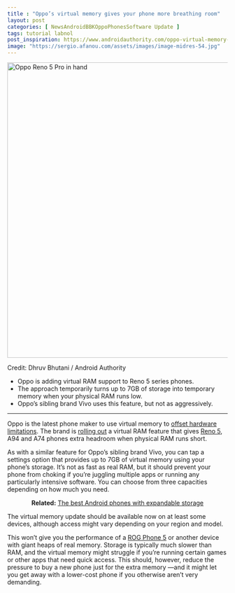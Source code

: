 ```yaml
---
title : "Oppo’s virtual memory gives your phone more breathing room"
layout: post
categories: [ NewsAndroidBBKOppoPhonesSoftware Update ]
tags: tutorial labnol
post_inspiration: https://www.androidauthority.com/oppo-virtual-memory-ram-reno-5-1636837
image: "https://sergio.afanou.com/assets/images/image-midres-54.jpg"
---
```


<p><html><body><img class="size-large wp-image-1193788 noname aa-img" title="Oppo Reno 5 Pro in hand" src="https://cdn57.androidauthority.net/wp-content/uploads/2021/01/Oppo-Reno-5-Pro-in-hand-1200x675.jpg" alt="Oppo Reno 5 Pro in hand" width="1200" height="675" data-attachment-id="1193788" srcset="https://cdn57.androidauthority.net/wp-content/uploads/2021/01/Oppo-Reno-5-Pro-in-hand-1200x675.jpg 1200w, https://cdn57.androidauthority.net/wp-content/uploads/2021/01/Oppo-Reno-5-Pro-in-hand-300x170.jpg 300w, https://cdn57.androidauthority.net/wp-content/uploads/2021/01/Oppo-Reno-5-Pro-in-hand-768x432.jpg 768w, https://cdn57.androidauthority.net/wp-content/uploads/2021/01/Oppo-Reno-5-Pro-in-hand-1536x864.jpg 1536w, https://cdn57.androidauthority.net/wp-content/uploads/2021/01/Oppo-Reno-5-Pro-in-hand-16x9.jpg 16w, https://cdn57.androidauthority.net/wp-content/uploads/2021/01/Oppo-Reno-5-Pro-in-hand-32x18.jpg 32w, https://cdn57.androidauthority.net/wp-content/uploads/2021/01/Oppo-Reno-5-Pro-in-hand-28x16.jpg 28w, https://cdn57.androidauthority.net/wp-content/uploads/2021/01/Oppo-Reno-5-Pro-in-hand-56x32.jpg 56w, https://cdn57.androidauthority.net/wp-content/uploads/2021/01/Oppo-Reno-5-Pro-in-hand-64x36.jpg 64w, https://cdn57.androidauthority.net/wp-content/uploads/2021/01/Oppo-Reno-5-Pro-in-hand-712x400.jpg 712w, https://cdn57.androidauthority.net/wp-content/uploads/2021/01/Oppo-Reno-5-Pro-in-hand-1000x563.jpg 1000w, https://cdn57.androidauthority.net/wp-content/uploads/2021/01/Oppo-Reno-5-Pro-in-hand-792x446.jpg 792w, https://cdn57.androidauthority.net/wp-content/uploads/2021/01/Oppo-Reno-5-Pro-in-hand-1280x720.jpg 1280w, https://cdn57.androidauthority.net/wp-content/uploads/2021/01/Oppo-Reno-5-Pro-in-hand-840x472.jpg 840w, https://cdn57.androidauthority.net/wp-content/uploads/2021/01/Oppo-Reno-5-Pro-in-hand-1340x754.jpg 1340w, https://cdn57.androidauthority.net/wp-content/uploads/2021/01/Oppo-Reno-5-Pro-in-hand-770x433.jpg 770w, https://cdn57.androidauthority.net/wp-content/uploads/2021/01/Oppo-Reno-5-Pro-in-hand-356x200.jpg 356w, https://cdn57.androidauthority.net/wp-content/uploads/2021/01/Oppo-Reno-5-Pro-in-hand-675x380.jpg 675w, https://cdn57.androidauthority.net/wp-content/uploads/2021/01/Oppo-Reno-5-Pro-in-hand.jpg 1920w" sizes="(max-width: 1200px) 100vw, 1200px" /></p>
<div class="aa-img-source-credit">
<div class="aa-img-source-and-credit full">
<div class="aa-img-credit text-right"><span>Credit: </span>Dhruv Bhutani / Android Authority</div>
</div>
</div>
<p><div class="aa_tldr_text"></p>
<ul>
<li>Oppo is adding virtual RAM support to Reno 5 series phones.</li>
<li>The approach temporarily turns up to 7GB of storage into temporary memory when your physical RAM runs low.</li>
<li>Oppo&#8217;s sibling brand Vivo uses this feature, but not as aggressively.</li>
</ul>
<p></div><hr></p>
<p>Oppo is the latest phone maker to use virtual memory to <a href="https://www.androidauthority.com/xiaomi-memory-extension-virtual-ram-1221981/">offset hardware limitations</a>. The brand is <a href="https://www.prnewswire.com/ae/news-releases/oppo-debuts-new-ram-expansion-technology-for-smartphones-in-mea-883913034.html">rolling out</a> a virtual RAM feature that gives <a href="https://www.androidauthority.com/oppo-reno-5-pro-review-1193813/">Reno 5</a>, A94 and A74 phones extra headroom when physical RAM runs short.</p>
<p>As with a similar feature for Oppo&#8217;s sibling brand Vivo, you can tap a settings option that provides up to 7GB of virtual memory using your phone&#8217;s storage. It&#8217;s not as fast as real RAM, but it should prevent your phone from choking if you&#8217;re juggling multiple apps or running any particularly intensive software. You can choose from three capacities depending on how much you need.</p>
<p style="text-align: center;"><strong>Related:</strong> <a href="https://www.androidauthority.com/best-android-phones-expandable-memory-696913/">The best Android phones with expandable storage</a></p>
<p>The virtual memory update should be available now on at least some devices, although access might vary depending on your region and model.</p>
<p>This won&#8217;t give you the performance of a <a href="https://www.androidauthority.com/asus-rog-phone-5-1193926/">ROG Phone 5</a> or another device with giant heaps of real memory. Storage is typically much slower than RAM, and the virtual memory might struggle if you&#8217;re running certain games or other apps that need quick access. This should, however, reduce the pressure to buy a new phone just for the extra memory —and it might let you get away with a lower-cost phone if you otherwise aren&#8217;t very demanding.</p>
<p></body></html></p>

